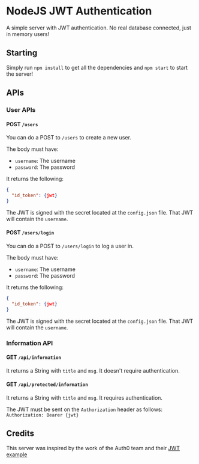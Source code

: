 # NodeJS JWT Authentication

A simple server with JWT authentication. No real database connected, just in memory users!

## Starting

Simply run `npm install` to get all the dependencies and `npm start` to start the server!

## APIs

### User APIs

#### POST `/users`

You can do a POST to `/users` to create a new user.

The body must have:

* `username`: The username
* `password`: The password

It returns the following:

```json
{
  "id_token": {jwt}
}
```

The JWT is signed with the secret located at the `config.json` file. That JWT will contain the `username`.

#### POST `/users/login`

You can do a POST to `/users/login` to log a user in.

The body must have:

* `username`: The username
* `password`: The password

It returns the following:

```json
{
  "id_token": {jwt}
}
```

The JWT is signed with the secret located at the `config.json` file. That JWT will contain the `username`.

### Information API

#### GET `/api/information`

It returns a String with `title` and `msg`. It doesn't require authentication.

#### GET `/api/protected/information`

It returns a String with `title` and `msg`. It requires authentication.

The JWT must be sent on the `Authorization` header as follows: `Authorization: Bearer {jwt}`

## Credits

This server was inspired by the work of the Auth0 team and their [JWT example](https://github.com/auth0-blog/nodejs-jwt-authentication-sample)
